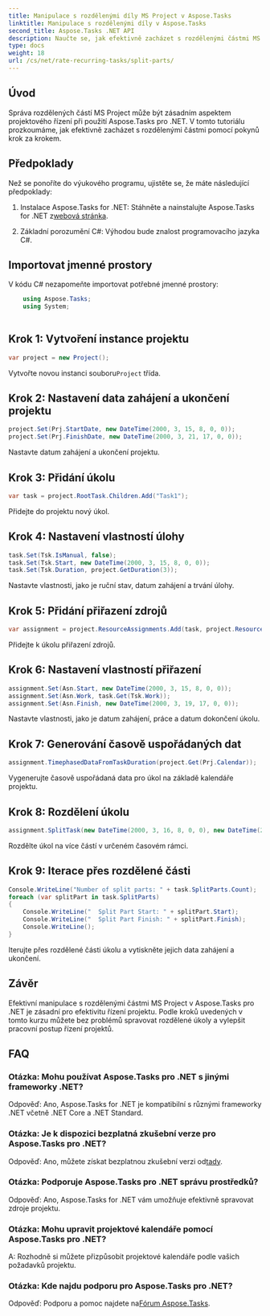 ```yaml
---
title: Manipulace s rozdělenými díly MS Project v Aspose.Tasks
linktitle: Manipulace s rozdělenými díly v Aspose.Tasks
second_title: Aspose.Tasks .NET API
description: Naučte se, jak efektivně zacházet s rozdělenými částmi MS Project pomocí Aspose.Tasks pro .NET. Vylepšete svůj pracovní postup projektového řízení.
type: docs
weight: 18
url: /cs/net/rate-recurring-tasks/split-parts/
---
```


## Úvod
Správa rozdělených částí MS Project může být zásadním aspektem projektového řízení při použití Aspose.Tasks pro .NET. V tomto tutoriálu prozkoumáme, jak efektivně zacházet s rozdělenými částmi pomocí pokynů krok za krokem.
## Předpoklady
Než se ponoříte do výukového programu, ujistěte se, že máte následující předpoklady:
1.  Instalace Aspose.Tasks for .NET: Stáhněte a nainstalujte Aspose.Tasks for .NET z[webová stránka](https://releases.aspose.com/tasks/net/).
   
2. Základní porozumění C#: Výhodou bude znalost programovacího jazyka C#.

## Importovat jmenné prostory
V kódu C# nezapomeňte importovat potřebné jmenné prostory:
```csharp
    using Aspose.Tasks;
    using System;
    
```

## Krok 1: Vytvoření instance projektu
```csharp
var project = new Project();
```
 Vytvořte novou instanci souboru`Project` třída.
## Krok 2: Nastavení data zahájení a ukončení projektu
```csharp
project.Set(Prj.StartDate, new DateTime(2000, 3, 15, 8, 0, 0));
project.Set(Prj.FinishDate, new DateTime(2000, 3, 21, 17, 0, 0));
```
Nastavte datum zahájení a ukončení projektu.
## Krok 3: Přidání úkolu
```csharp
var task = project.RootTask.Children.Add("Task1");
```
Přidejte do projektu nový úkol.
## Krok 4: Nastavení vlastností úlohy
```csharp
task.Set(Tsk.IsManual, false);
task.Set(Tsk.Start, new DateTime(2000, 3, 15, 8, 0, 0));
task.Set(Tsk.Duration, project.GetDuration(3));
```
Nastavte vlastnosti, jako je ruční stav, datum zahájení a trvání úlohy.
## Krok 5: Přidání přiřazení zdrojů
```csharp
var assignment = project.ResourceAssignments.Add(task, project.Resources.Add("r1"));
```
Přidejte k úkolu přiřazení zdrojů.
## Krok 6: Nastavení vlastností přiřazení
```csharp
assignment.Set(Asn.Start, new DateTime(2000, 3, 15, 8, 0, 0));
assignment.Set(Asn.Work, task.Get(Tsk.Work));
assignment.Set(Asn.Finish, new DateTime(2000, 3, 19, 17, 0, 0));
```
Nastavte vlastnosti, jako je datum zahájení, práce a datum dokončení úkolu.
## Krok 7: Generování časově uspořádaných dat
```csharp
assignment.TimephasedDataFromTaskDuration(project.Get(Prj.Calendar));
```
Vygenerujte časově uspořádaná data pro úkol na základě kalendáře projektu.
## Krok 8: Rozdělení úkolu
```csharp
assignment.SplitTask(new DateTime(2000, 3, 16, 8, 0, 0), new DateTime(2000, 3, 17, 17, 0, 0), project.Get(Prj.Calendar));
```
Rozdělte úkol na více částí v určeném časovém rámci.
## Krok 9: Iterace přes rozdělené části
```csharp
Console.WriteLine("Number of split parts: " + task.SplitParts.Count);
foreach (var splitPart in task.SplitParts)
{
    Console.WriteLine("  Split Part Start: " + splitPart.Start);
    Console.WriteLine("  Split Part Finish: " + splitPart.Finish);
    Console.WriteLine();
}
```
Iterujte přes rozdělené části úkolu a vytiskněte jejich data zahájení a ukončení.

## Závěr
Efektivní manipulace s rozdělenými částmi MS Project v Aspose.Tasks pro .NET je zásadní pro efektivitu řízení projektu. Podle kroků uvedených v tomto kurzu můžete bez problémů spravovat rozdělené úkoly a vylepšit pracovní postup řízení projektů.
## FAQ
### Otázka: Mohu používat Aspose.Tasks pro .NET s jinými frameworky .NET?
Odpověď: Ano, Aspose.Tasks for .NET je kompatibilní s různými frameworky .NET včetně .NET Core a .NET Standard.
### Otázka: Je k dispozici bezplatná zkušební verze pro Aspose.Tasks pro .NET?
 Odpověď: Ano, můžete získat bezplatnou zkušební verzi od[tady](https://releases.aspose.com/).
### Otázka: Podporuje Aspose.Tasks pro .NET správu prostředků?
Odpověď: Ano, Aspose.Tasks for .NET vám umožňuje efektivně spravovat zdroje projektu.
### Otázka: Mohu upravit projektové kalendáře pomocí Aspose.Tasks pro .NET?
A: Rozhodně si můžete přizpůsobit projektové kalendáře podle vašich požadavků projektu.
### Otázka: Kde najdu podporu pro Aspose.Tasks pro .NET?
 Odpověď: Podporu a pomoc najdete na[Fórum Aspose.Tasks](https://forum.aspose.com/c/tasks/15).